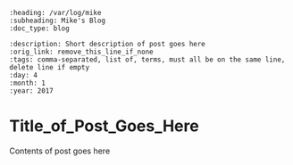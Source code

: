 ```eval_rst
:heading: /var/log/mike
:subheading: Mike's Blog
:doc_type: blog

:description: Short description of post goes here
:orig_link: remove_this_line_if_none
:tags: comma-separated, list of, terms, must all be on the same line, delete line if empty
:day: 4
:month: 1
:year: 2017
```
# Title_of_Post_Goes_Here

Contents of post goes here

